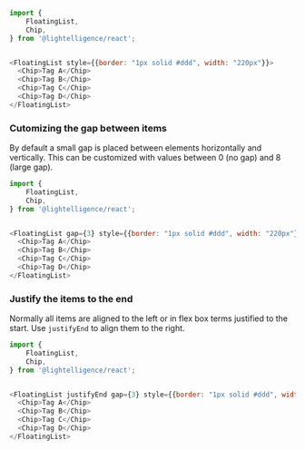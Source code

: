 
```js
import {
	FloatingList,
	Chip,
} from '@lightelligence/react';


<FloatingList style={{border: "1px solid #ddd", width: "220px"}}>
  <Chip>Tag A</Chip>
  <Chip>Tag B</Chip>
  <Chip>Tag C</Chip>
  <Chip>Tag D</Chip>
</FloatingList>
```

### Cutomizing the gap between items

By default a small gap is placed between elements horizontally and vertically. This can be customized with values between 0 (no gap) and 8 (large gap).

```js
import {
	FloatingList,
	Chip,
} from '@lightelligence/react';


<FloatingList gap={3} style={{border: "1px solid #ddd", width: "220px"}}>
  <Chip>Tag A</Chip>
  <Chip>Tag B</Chip>
  <Chip>Tag C</Chip>
  <Chip>Tag D</Chip>
</FloatingList>
```

### Justify the items to the end

Normally all items are aligned to the left or in flex box terms justified to the start. Use `justifyEnd` to align them to the right.

```js
import {
	FloatingList,
	Chip,
} from '@lightelligence/react';


<FloatingList justifyEnd gap={3} style={{border: "1px solid #ddd", width: "220px"}}>
  <Chip>Tag A</Chip>
  <Chip>Tag B</Chip>
  <Chip>Tag C</Chip>
  <Chip>Tag D</Chip>
</FloatingList>
```